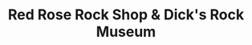 ---
title: "Red Rose Rock Shop & Dick's Rock Museum"
url: /estes-park/red-rose-rock-shop-and-dicks-rock-museum/
shop: shop
---